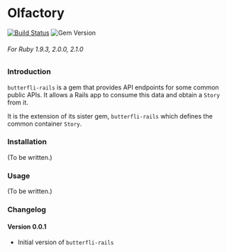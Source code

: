 Olfactory
==========

[![Build Status](https://travis-ci.org/delner/butterfli-rails.svg?branch=master)](https://travis-ci.org/delner/butterfli-rails) ![Gem Version](https://badge.fury.io/rb/butterfli-rails.svg)
###### *For Ruby 1.9.3, 2.0.0, 2.1.0*

### Introduction

`butterfli-rails` is a gem that provides API endpoints for some common public APIs. It allows a Rails app to consume this data and obtain a `Story` from it.

It is the extension of its sister gem, `butterfli-rails` which defines the common container `Story`.

### Installation

(To be written.)

### Usage

(To be written.)

### Changelog

#### Version 0.0.1

 - Initial version of `butterfli-rails`